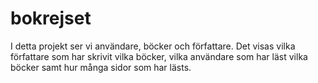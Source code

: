 # bokrejset

I detta projekt ser vi användare, böcker och författare. Det visas vilka författare som har skrivit vilka böcker, vilka användare som har läst vilka böcker samt hur många sidor som har lästs.
